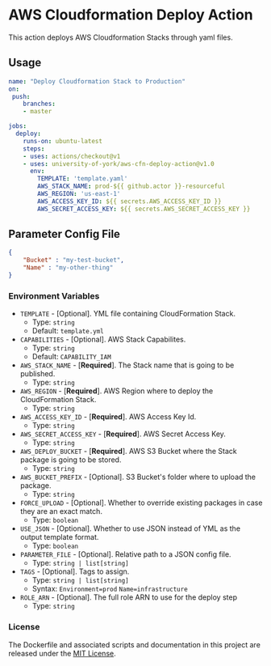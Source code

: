 # AWS Cloudformation Deploy Action

This action deploys AWS Cloudformation Stacks through yaml files.

## Usage

```yml
name: "Deploy Cloudformation Stack to Production"
on: 
 push:
    branches:
    - master

jobs:
  deploy:
    runs-on: ubuntu-latest
    steps:
    - uses: actions/checkout@v1
    - uses: university-of-york/aws-cfn-deploy-action@v1.0
      env:
        TEMPLATE: 'template.yaml'
        AWS_STACK_NAME: prod-${{ github.actor }}-resourceful
        AWS_REGION: 'us-east-1'
        AWS_ACCESS_KEY_ID: ${{ secrets.AWS_ACCESS_KEY_ID }}
        AWS_SECRET_ACCESS_KEY: ${{ secrets.AWS_SECRET_ACCESS_KEY }}
```

## Parameter Config File
```json
{
    "Bucket" : "my-test-bucket",
    "Name" : "my-other-thing"
}
```

### Environment Variables

* `TEMPLATE` - [Optional]. YML file containing CloudFormation Stack.
  * Type: `string`
  * Default: `template.yml`
* `CAPABILITIES` - [Optional]. AWS Stack Capabilites.
  * Type: `string`
  * Default: `CAPABILITY_IAM`
* `AWS_STACK_NAME` - [**Required**]. The Stack name that is going to be published.
  * Type: `string`
* `AWS_REGION` - [**Required**]. AWS Region where to deploy the CloudFormation Stack.
  * Type: `string`
* `AWS_ACCESS_KEY_ID` - [**Required**]. AWS Access Key Id.
  * Type: `string`
* `AWS_SECRET_ACCESS_KEY` - [**Required**]. AWS Secret Access Key.
  * Type: `string`
* `AWS_DEPLOY_BUCKET` - [**Required**]. AWS S3 Bucket where the Stack package is going to be stored.
  * Type: `string`
* `AWS_BUCKET_PREFIX` - [Optional]. S3 Bucket's folder where to upload the package.
  * Type: `string`
* `FORCE_UPLOAD` - [Optional]. Whether to override existing packages in case they are an exact match.
  * Type: `boolean`
* `USE_JSON` - [Optional]. Whether to use JSON instead of YML as the output template format.
  * Type: `boolean`
* `PARAMETER_FILE` - [Optional]. Relative path to a JSON config file.
  * Type: `string | list[string]`
* `TAGS` - [Optional]. Tags to assign.
  * Type: `string | list[string]`
  * Syntax: `Environment=prod` `Name=infrastructure`
* `ROLE_ARN` - [Optional]. The full role ARN to use for the deploy step
  * Type: `string`
  
### License

The Dockerfile and associated scripts and documentation in this project are released under the [MIT License](LICENSE).
